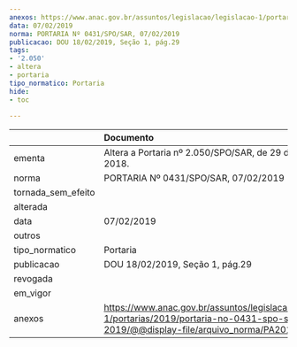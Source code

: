 ```yaml
---
anexos: https://www.anac.gov.br/assuntos/legislacao/legislacao-1/portarias/2019/portaria-no-0431-spo-sar-07-02-2019/@@display-file/arquivo_norma/PA2019-0431.pdf
data: 07/02/2019
norma: PORTARIA Nº 0431/SPO/SAR, 07/02/2019
publicacao: DOU 18/02/2019, Seção 1, pág.29
tags:
- '2.050'
- altera
- portaria
tipo_normatico: Portaria
hide: 
- toc 
 
---
```


|                    | Documento                                                                                                                                                |
|:-------------------|:---------------------------------------------------------------------------------------------------------------------------------------------------------|
| ementa             | Altera a Portaria nº 2.050/SPO/SAR, de 29 de junho de 2018.                                                                                              |
| norma              | PORTARIA Nº 0431/SPO/SAR, 07/02/2019                                                                                                                     |
| tornada_sem_efeito |                                                                                                                                                          |
| alterada           |                                                                                                                                                          |
| data               | 07/02/2019                                                                                                                                               |
| outros             |                                                                                                                                                          |
| tipo_normatico     | Portaria                                                                                                                                                 |
| publicacao         | DOU 18/02/2019, Seção 1, pág.29                                                                                                                          |
| revogada           |                                                                                                                                                          |
| em_vigor           |                                                                                                                                                          |
| anexos             | https://www.anac.gov.br/assuntos/legislacao/legislacao-1/portarias/2019/portaria-no-0431-spo-sar-07-02-2019/@@display-file/arquivo_norma/PA2019-0431.pdf |